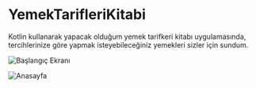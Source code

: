 # YemekTarifleriKitabi
Kotlin kullanarak yapacak olduğum yemek tarifkeri kitabı uygulamasında, tercihlerinize göre yapmak isteyebileceğiniz yemekleri sizler için sundum.

![Başlangıç Ekranı](https://user-images.githubusercontent.com/77546381/227024364-3c61af84-41b2-433b-88cf-f2df0bcef4a7.png)

![Anasayfa](https://user-images.githubusercontent.com/77546381/227024369-238d844a-af24-4a86-b226-2399be2989b7.png)
